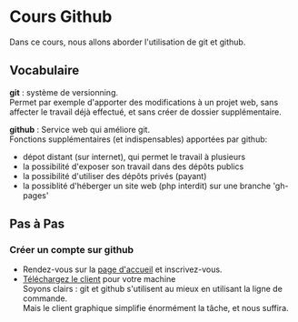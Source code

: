 # Cours Github

Dans ce cours, nous allons aborder l'utilisation de git et github.

## Vocabulaire

__git__ : système de versionning.  
Permet par exemple d'apporter des modifications à un projet web, sans affecter le travail déjà effectué, et sans créer de dossier supplémentaire.

__github__ : Service web qui améliore git.  
Fonctions supplémentaires (et indispensables) apportées par github:
- dépot distant (sur internet), qui permet le travail à plusieurs
- la possibilité d'exposer son travail dans des dépôts publics
- la possibilité d'utiliser des dépôts privés (payant)
- la possiblité d'héberger un site web (php interdit) sur une branche 'gh-pages'


## Pas à Pas

### Créer un compte sur github

- Rendez-vous sur la [page d'accueil](https://github.com) et inscrivez-vous.
- [Téléchargez le client](https://desktop.github.com) pour votre machine  
Soyons clairs : git et github s'utilisent au mieux en utilisant la ligne de commande.  
Mais le client graphique simplifie énormément la tâche, et nous suffira.
